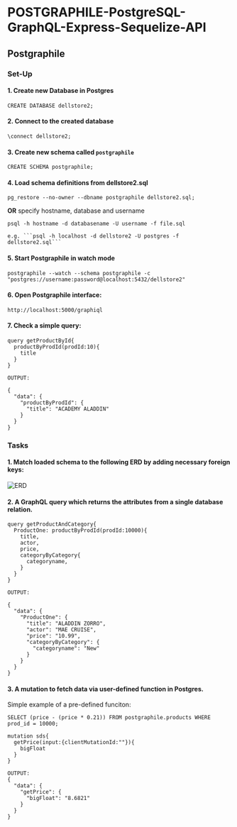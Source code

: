 # POSTGRAPHILE-PostgreSQL-GraphQL-Express-Sequelize-API

## Postgraphile
### Set-Up

#### 1. Create new Database in Postgres

```CREATE DATABASE dellstore2;```

#### 2. Connect to the created database

```\connect dellstore2;```

#### 3. Create new schema called ```postgraphile```

```CREATE SCHEMA postgraphile;```

#### 4. Load schema definitions from dellstore2.sql

```pg_restore --no-owner --dbname postgraphile dellstore2.sql;```

**OR** specify hostname, database and username

```psql -h hostname -d databasename -U username -f file.sql```

    e.g. ```psql -h localhost -d dellstore2 -U postgres -f dellstore2.sql```
    
#### 5. Start Postgraphile in watch mode

```postgraphile --watch --schema postgraphile -c "postgres://username:password@localhost:5432/dellstore2"```

#### 6. Open Postgraphile interface:

```http://localhost:5000/graphiql```

#### 7. Check a simple query:

```
query getProductById{
  productByProdId(prodId:10){
    title
  }
}

OUTPUT:

{
  "data": {
    "productByProdId": {
      "title": "ACADEMY ALADDIN"
    }
  }
}
```

### Tasks

#### 1. Match loaded schema to the following ERD by adding necessary foreign keys:
![ERD](https://user-images.githubusercontent.com/15609881/37252356-ad010bca-2517-11e8-9f9e-798ee789a034.png)

#### 2. A GraphQL query which returns the attributes from a single database relation.
```
query getProductAndCategory{
  ProductOne: productByProdId(prodId:10000){
    title,
    actor,
    price,
    categoryByCategory{
      categoryname,
    }
  }
}

OUTPUT:

{
  "data": {
    "ProductOne": {
      "title": "ALADDIN ZORRO",
      "actor": "MAE CRUISE",
      "price": "10.99",
      "categoryByCategory": {
        "categoryname": "New"
      }
    }
  }
}

```


#### 3. A mutation to fetch data via user-defined function in Postgres.

Simple example of a pre-defined funciton:

``SELECT (price - (price * 0.21)) FROM postgraphile.products WHERE prod_id = 10000;``

```
mutation sds{
  getPrice(input:{clientMutationId:""}){
    bigFloat
  }
}

OUTPUT:
{
  "data": {
    "getPrice": {
      "bigFloat": "8.6821"
    }
  }
}
```


